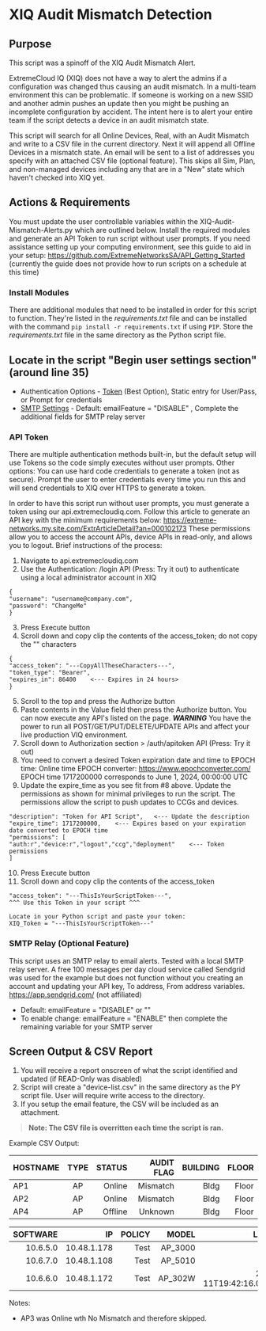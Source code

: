 # XIQ Audit Mismatch Detection
## Purpose
This script was a spinoff of the XIQ Audit Mismatch Alert.

ExtremeCloud IQ (XIQ) does not have a way to alert the admins if a configuration was changed thus causing an audit mismatch.  In a multi-team environment this can be problematic.  If someone is working on a new SSID and another admin pushes an update then you might be pushing an incomplete configuration by accident.  The intent here is to alert your entire team if the script detects a device in an audit mismatch state.

This script will search for all Online Devices, Real, with an Audit Mismatch and write to a CSV file in the current directory. Next it will append all Offline Devices in a mismatch state.  An email will be sent to a list of addresses you specify with an attached CSV file (optional feature).  This skips all Sim, Plan, and non-managed devices including any that are in a "New" state which haven't checked into XIQ yet.

## Actions & Requirements
You must update the user controllable variables within the XIQ-Audit-Mismatch-Alerts.py which are outlined below.  Install the required modules and generate an API Token to run script without user prompts.  If you need assistance setting up your computing environment, see this guide to aid in your setup: https://github.com/ExtremeNetworksSA/API_Getting_Started (currently the guide does not provide how to run scripts on a schedule at this time)

### Install Modules
There are additional modules that need to be installed in order for this script to function.  They're listed in the *requirements.txt* file and can be installed with the command `pip install -r requirements.txt` if using `PIP`.  Store the *requirements.txt* file in the same directory as the Python script file.

## Locate in the script "Begin user settings section" (around  line 35)
  - Authentication Options - [Token](#api-token) (Best Option), Static entry for User/Pass, or Prompt for credentials
  - [SMTP Settings](#smtp-relay-optional-feature) - Default: emailFeature = "DISABLE" , Complete the additional fields for SMTP relay server

### API Token
There are multiple authentication methods built-in, but the default setup will use Tokens so the code simply executes without user prompts.   Other options:  You can use hard code credentials to generate a token (not as secure).  Prompt the user to enter credentials every time you run this and will send credentials to XIQ over HTTPS to generate a token.

In order to have this script run without user prompts, you must generate a token using our api.extremecloudiq.com.
Follow this article to generate an API key with the minimum requirements below:  https://extreme-networks.my.site.com/ExtrArticleDetail?an=000102173
These permissions allow you to access the account APIs, device APIs in read-only, and allows you to logout.
Brief instructions of the process:
  1) Navigate to api.extremecloudiq.com
  2) Use the Authentication: /login API (Press: Try it out) to authenticate using a local administrator account in XIQ
  
    {
    "username": "username@company.com",
    "password": "ChangeMe"
    }
  3) Press Execute button
  4) Scroll down and copy clip the contents of the access_token; do not copy the "" characters

    {
    "access_token": "---CopyAllTheseCharacters---",
    "token_type": "Bearer",
    "expires_in": 86400    <--- Expires in 24 hours>
    }
  5) Scroll to the top and press the Authorize button
  6) Paste contents in the Value field then press the Authorize button.  You can now execute any API's listed on the page.  ***WARNING*** You have the power to run all POST/GET/PUT/DELETE/UPDATE APIs and affect your live production VIQ environment.
  7) Scroll down to Authorization section > /auth/apitoken API (Press: Try it out)
  8) You need to convert a desired Token expiration date and time to EPOCH time:  Online time EPOCH converter:  https://www.epochconverter.com/
     EPOCH time 1717200000 corresponds to June 1, 2024, 00:00:00 UTC
  9) Update the expire_time as you see fit from #8 above.  Update the permissions as shown for minimal privileges to run the script.  The permissions allow the script to push updates to CCGs and devices.

    "description": "Token for API Script",   <--- Update the description
    "expire_time": 1717200000,    <--- Expires based on your expiration date converted to EPOCH time
    "permissions": [
    "auth:r","device:r","logout","ccg","deployment"    <--- Token permissions
    ]

  10) Press Execute button
  11) Scroll down and copy clip the contents of the access_token

    "access_token": "---ThisIsYourScriptToken---",
    ^^^ Use this Token in your script ^^^
    
    Locate in your Python script and paste your token:
    XIQ_Token = "---ThisIsYourScriptToken---"

### SMTP Relay (Optional Feature)
This script uses an SMTP relay to email alerts.  Tested with a local SMTP relay server.  A free 100 messages per day cloud service called Sendgrid was used for the example but does not function without you creating an account and updating your API key, To address, From address variables.
https://app.sendgrid.com/ (not affiliated)
- Default:  emailFeature = "DISABLE" or ""
- To enable change:  emailFeature = "ENABLE" then complete the remaining variable for your SMTP server

## Screen Output & CSV Report
1) You will receive a report onscreen of what the script identified and updated (if READ-Only was disabled)
2) Script will create a "device-list.csv" in the same directory as the PY script file. User will require write access to the directory.
3) If you setup the email feature, the CSV will be included as an attachment.

>**Note:  The CSV file is overritten each time the script is ran.**

Example CSV Output:

| HOSTNAME | TYPE | STATUS | AUDIT FLAG | BUILDING | FLOOR |
| -------- |:----:| ------:| ----------:| --------:| -----:|
| AP1 | AP | Online | Mismatch | Bldg | Floor |
| AP2 | AP | Online | Mismatch | Bldg | Floor |
| AP4 | AP | Offline | Unknown | Bldg | Floor |

| SOFTWARE | IP | POLICY | MODEL | LAST SEEN |
| --------:| --:| ------:| -----:| ---------:|
| 10.6.5.0 | 10.48.1.178 | Test | AP_3000 | Now |
| 10.6.7.0 | 10.48.1.108 | Test | AP_5010 | Now |
| 10.6.6.0 | 10.48.1.172 | Test | AP_302W | 2024-06-11T19:42:16.000+0000 |

Notes: 
- AP3 was Online wth No Mismatch and therefore skipped.
